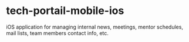 # tech-portail-mobile-ios
iOS application for managing internal news, meetings, mentor schedules, mail lists, team members contact info, etc.
